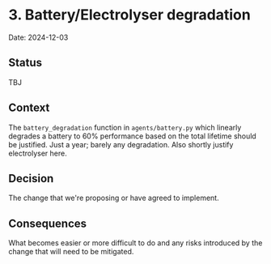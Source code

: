 # 3. Battery/Electrolyser degradation

Date: 2024-12-03

## Status

TBJ

## Context

The `battery_degradation` function in `agents/battery.py` which linearly degrades a battery to 60% performance based on the total lifetime should be justified.
Just a year; barely any degradation. Also shortly justify electrolyser here.

## Decision

The change that we're proposing or have agreed to implement.

## Consequences

What becomes easier or more difficult to do and any risks introduced by the change that will need to be mitigated.

